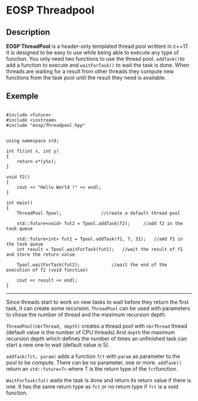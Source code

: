 # EOSP Threadpool

## Description

**EOSP ThreadPool** is a header-only templated thread pool writtent in c++17. It is designed to be easy to use while being able to execute any type of function. You only need two functions to use the thread pool. `addTask()`to add a function to execute and `waitForTask()` to wait the task is done.
When threads are waiting for a result from other threads they compute new functions from the task pool until the result they need is available.

## Exemple

~~~~

#include <future>
#include <iostream>
#include "eosp/Threadpool.hpp"


using namespace std;

int f1(int x, int y)
{
    return x*(y%x);
}

void f2()
{
    cout << "Hello World !" << endl;
}

int main()
{
    ThreadPool Tpool;				//create a default thread pool

    std::future<void> fut2 = Tpool.addTask(f2);		//add f2 in the task queue	

    std::future<int> fut1 = Tpool.addTask(f1, 7, 31);	//add f1 in the task queue
    int result = Tpool.waitForTask(fut1);	//wait the result of f1 and store the return value

    Tpool.waitForTask(fut2);			//wait the end of the execution of f2 (void function)

    cout << result << endl;
}
~~~~

* * *

Since threads start to work on new tasks to wait before they return the first task, it can create some recursion. `ThreadPool` can be used with parameters to chose the number of thread and the maximum recursion depth.

`ThreadPool(nbrThread, depth)` creates a thread pool with `nbrThread` thread (default value is the number of CPU threads) And `depth` the maximum recursion depth which defines the number of times an unfinished task can start a new one to wait (default value is 5).

`addTask(fct, param)` adds a function `fct` with `param` as parameter to the pool to be compute. There can be no parameter, one or more. `addTask()` return an `std::future<T>` where T is the return type of the `fct`function.

`WaitForTask(fut)` waits the task is done and return its return value if there is one. It has the same return type as `fct` or no return type if `fct` is a void function.
